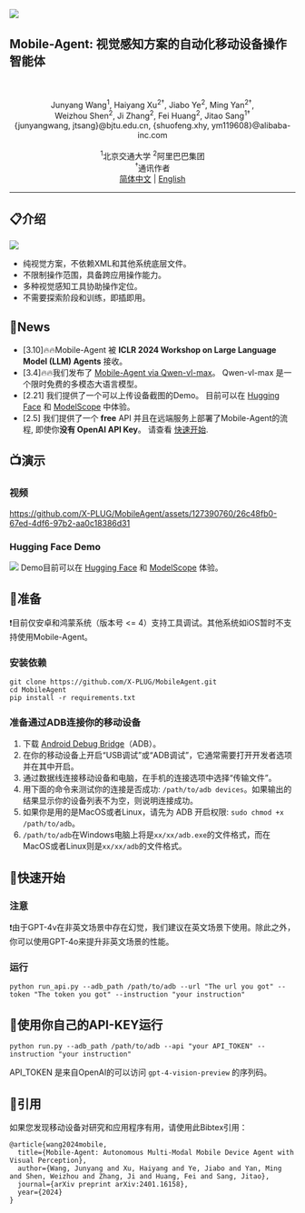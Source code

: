 ![](assets/logo.png?v=1&type=image)
## Mobile-Agent: 视觉感知方案的自动化移动设备操作智能体
<div align="center">
  <a href="https://arxiv.org/abs/2401.16158"><img src="https://img.shields.io/badge/Arxiv-2401.16158-b31b1b.svg?logo=arXiv" alt=""></a>
  <a href="https://huggingface.co/papers/2401.16158"><img src="https://img.shields.io/badge/🤗-Paper%20In%20HF-red.svg" alt=""></a>
</div>
<br>
<div align="center">
Junyang Wang<sup>1</sup>, Haiyang Xu<sup>2†</sup>, Jiabo Ye<sup>2</sup>, Ming Yan<sup>2†</sup>,
</div>
<div align="center">
Weizhou Shen<sup>2</sup>, Ji Zhang<sup>2</sup>, Fei Huang<sup>2</sup>, Jitao Sang<sup>1†</sup>
</div>
<div align="center">
{junyangwang, jtsang}@bjtu.edu.cn, {shuofeng.xhy, ym119608}@alibaba-inc.com
</div>
<br>
<div align="center">
<sup>1</sup>北京交通大学    <sup>2</sup>阿里巴巴集团
</div>
<div align="center">
<sup>†</sup>通讯作者
</div>

<div align="center">
<a href="README_zh.md">简体中文</a> | <a href="README.md">English</a>
<hr>
</div>
<!--
简体中文 | [English](README.md)
<hr>
-->

## 📋介绍
![](assets/example.png?v=1&type=image)
* 纯视觉方案，不依赖XML和其他系统底层文件。
* 不限制操作范围，具备跨应用操作能力。
* 多种视觉感知工具协助操作定位。
* 不需要探索阶段和训练，即插即用。

## 📢News
* [3.10]🔥🔥Mobile-Agent 被 **ICLR 2024 Workshop on Large Language Model (LLM) Agents** 接收。
* [3.4]🔥🔥我们发布了 [Mobile-Agent via Qwen-vl-max](https://github.com/X-PLUG/MobileAgent/blob/main/MobileAgent-qwen/README.md)。 Qwen-vl-max 是一个限时免费的多模态大语言模型。
* [2.21] 我们提供了一个可以上传设备截图的Demo。 目前可以在 [Hugging Face](https://huggingface.co/spaces/junyangwang0410/Mobile-Agent) 和 [ModelScope](https://modelscope.cn/studios/wangjunyang/Mobile-Agent/summary) 中体验。
*  [2.5] 我们提供了一个 **free** API 并且在远端服务上部署了Mobile-Agent的流程, 即使你**没有 OpenAI API Key**。 请查看 [快速开始](#quick_start).

## 📺演示

### 视频
https://github.com/X-PLUG/MobileAgent/assets/127390760/26c48fb0-67ed-4df6-97b2-aa0c18386d31

### Hugging Face Demo
![](assets/huggingface_demo.png?v=1&type=image)
Demo目前可以在 [Hugging Face](https://huggingface.co/spaces/junyangwang0410/Mobile-Agent) 和 [ModelScope](https://modelscope.cn/studios/wangjunyang/Mobile-Agent/summary) 体验。

## 🔧准备

❗目前仅安卓和鸿蒙系统（版本号 <= 4）支持工具调试。其他系统如iOS暂时不支持使用Mobile-Agent。

### 安装依赖
```
git clone https://github.com/X-PLUG/MobileAgent.git
cd MobileAgent
pip install -r requirements.txt
```


### 准备通过ADB连接你的移动设备

1. 下载 [Android Debug Bridge](https://developer.android.com/tools/releases/platform-tools?hl=en)（ADB）。
2. 在你的移动设备上开启“USB调试”或“ADB调试”，它通常需要打开开发者选项并在其中开启。
3. 通过数据线连接移动设备和电脑，在手机的连接选项中选择“传输文件”。
4. 用下面的命令来测试你的连接是否成功: ```/path/to/adb devices```。如果输出的结果显示你的设备列表不为空，则说明连接成功。
5. 如果你是用的是MacOS或者Linux，请先为 ADB 开启权限: ```sudo chmod +x /path/to/adb```。
6.  ```/path/to/adb```在Windows电脑上将是```xx/xx/adb.exe```的文件格式，而在MacOS或者Linux则是```xx/xx/adb```的文件格式。

<a id="quick_start"></a>

## 🔧快速开始
### 注意
❗由于GPT-4v在非英文场景中存在幻觉，我们建议在英文场景下使用。除此之外，你可以使用GPT-4o来提升非英文场景的性能。

### 运行
```
python run_api.py --adb_path /path/to/adb --url "The url you got" --token "The token you got" --instruction "your instruction"
```

## 🔧使用你自己的API-KEY运行

```
python run.py --adb_path /path/to/adb --api "your API_TOKEN" --instruction "your instruction"
```
API_TOKEN 是来自OpenAI的可以访问 ```gpt-4-vision-preview``` 的序列码。

## 📑引用

如果您发现移动设备对研究和应用程序有用，请使用此Bibtex引用：
```
@article{wang2024mobile,
  title={Mobile-Agent: Autonomous Multi-Modal Mobile Device Agent with Visual Perception},
  author={Wang, Junyang and Xu, Haiyang and Ye, Jiabo and Yan, Ming and Shen, Weizhou and Zhang, Ji and Huang, Fei and Sang, Jitao},
  journal={arXiv preprint arXiv:2401.16158},
  year={2024}
}
```

